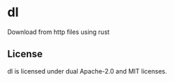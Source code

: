 # dl

Download from http files using rust

## License
dl is licensed under dual Apache-2.0 and MIT licenses.
